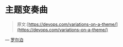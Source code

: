 # 主题变奏曲

> 原文:[https://devops.com/variations-on-a-theme/](https://devops.com/variations-on-a-theme/)

— [罗尔泊](https://devops.com/author/breselman/)